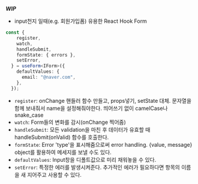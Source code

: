 ***WIP***

-  input천지 일때(e.g. 회원가입폼) 유용한 React Hook Form
```typescript
const {
    register,
    watch,
    handleSubmit,
    formState: { errors },
    setError,
  } = useForm<IForm>({
    defaultValues: {
      email: "@naver.com",
    },
  });
```
- `register`: onChange 핸들러 함수 만들고, props넣기, setState 대체. 문자열을 함께 보내줘서 name을 설정해줘야한다. 띄어쓰기 없이 camelCase나 snake_case
- `watch`: Form들의 변화를 감시(onChange 찍어줌)
- `handleSubmit`: 모든 validation을 마친 후 데이터가 유효할 때 handleSubmit(onValid) 함수를 호출한다.
- `formState`: Error 'type'을 표시해줌으로써 error handling. {value, message} object를 활용하여 메세지를 보낼 수도 있다.
- `defaultValues`: Input창을 디폴트값으로 미리 채워놓을 수 있다.
- `setError`: 특정한 에러를 발생시켜준다. 추가적인 에러가 필요하다면 항목의 이름을 새 지어주고 사용할 수 있다.
